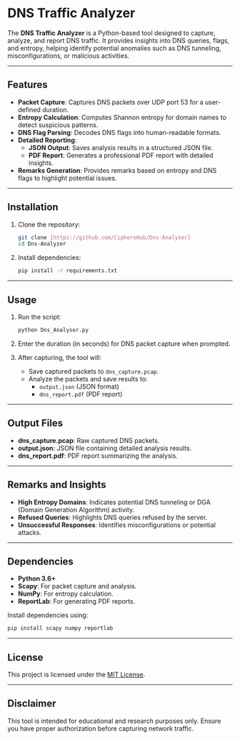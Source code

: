 # DNS Traffic Analyzer

The **DNS Traffic Analyzer** is a Python-based tool designed to capture, analyze, and report DNS traffic. It provides insights into DNS queries, flags, and entropy, helping identify potential anomalies such as DNS tunneling, misconfigurations, or malicious activities.

---

## Features

- **Packet Capture**: Captures DNS packets over UDP port 53 for a user-defined duration.
- **Entropy Calculation**: Computes Shannon entropy for domain names to detect suspicious patterns.
- **DNS Flag Parsing**: Decodes DNS flags into human-readable formats.
- **Detailed Reporting**:
    - **JSON Output**: Saves analysis results in a structured JSON file.
    - **PDF Report**: Generates a professional PDF report with detailed insights.
- **Remarks Generation**: Provides remarks based on entropy and DNS flags to highlight potential issues.

---

## Installation

1. Clone the repository:
     ```bash
     git clone [https://github.com/CipherxHub/Dns-Analyser]
     cd Dns-Analyzer
     ```

2. Install dependencies:
     ```bash
     pip install -r requirements.txt
     ```

---

## Usage

1. Run the script:
     ```bash
     python Dns_Analyser.py
     ```

2. Enter the duration (in seconds) for DNS packet capture when prompted.

3. After capturing, the tool will:
     - Save captured packets to `dns_capture.pcap`.
     - Analyze the packets and save results to:
         - `output.json` (JSON format)
         - `dns_report.pdf` (PDF report)

---

## Output Files

- **dns_capture.pcap**: Raw captured DNS packets.
- **output.json**: JSON file containing detailed analysis results.
- **dns_report.pdf**: PDF report summarizing the analysis.

---

## Remarks and Insights

- **High Entropy Domains**: Indicates potential DNS tunneling or DGA (Domain Generation Algorithm) activity.
- **Refused Queries**: Highlights DNS queries refused by the server.
- **Unsuccessful Responses**: Identifies misconfigurations or potential attacks.

---

## Dependencies

- **Python 3.6+**
- **Scapy**: For packet capture and analysis.
- **NumPy**: For entropy calculation.
- **ReportLab**: For generating PDF reports.

Install dependencies using:
```bash
pip install scapy numpy reportlab
```

---

## License

This project is licensed under the [MIT License](LICENSE).

---

## Disclaimer

This tool is intended for educational and research purposes only. Ensure you have proper authorization before capturing network traffic.
